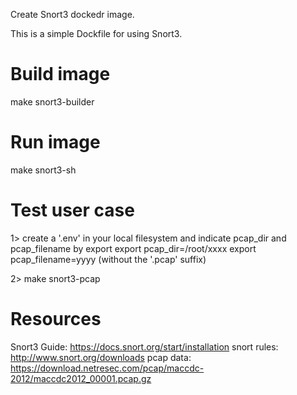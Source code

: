 Create Snort3 dockedr image.


This is a simple Dockfile for using Snort3. 

Build image
===========
make snort3-builder

Run image
=========
make snort3-sh

Test user case
==============
1> create a '.env' in your local filesystem and indicate pcap_dir and pcap_filename by export
        export pcap_dir=/root/xxxx
        export pcap_filename=yyyy (without the '.pcap' suffix)

2> make snort3-pcap


Resources
==========
Snort3 Guide:   https://docs.snort.org/start/installation
snort rules:    http://www.snort.org/downloads
pcap data:      https://download.netresec.com/pcap/maccdc-2012/maccdc2012_00001.pcap.gz
